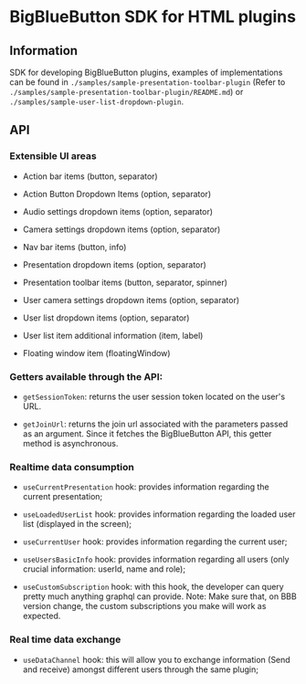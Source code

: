 # BigBlueButton SDK for HTML plugins

## Information

SDK for developing BigBlueButton plugins, examples of implementations can be found in `./samples/sample-presentation-toolbar-plugin` (Refer to `./samples/sample-presentation-toolbar-plugin/README.md`) or `./samples/sample-user-list-dropdown-plugin`.

## API
### Extensible UI areas
- Action bar items (button, separator)

- Action Button Dropdown Items (option, separator)

- Audio settings dropdown items (option, separator)

- Camera settings dropdown items (option, separator)

- Nav bar items (button, info)

- Presentation dropdown items (option, separator) 

- Presentation toolbar items (button, separator, spinner)

- User camera settings dropdown items (option, separator)

- User list dropdown items (option, separator)

- User list item additional information (item, label)

- Floating window item (floatingWindow)

### Getters available through the API:
- `getSessionToken`: returns the user session token located on the user's URL.

- `getJoinUrl`: returns the join url associated with the parameters passed as an argument. Since it fetches the BigBlueButton API, this getter method is asynchronous.

### Realtime data consumption
- `useCurrentPresentation` hook: provides information regarding the current presentation;

- `useLoadedUserList` hook: provides information regarding the loaded user list (displayed in the screen);

- `useCurrentUser` hook: provides information regarding the current user;

- `useUsersBasicInfo` hook: provides information regarding all users (only crucial information: userId, name and role);

- `useCustomSubscription` hook: with this hook, the developer can query pretty much anything graphql can provide. Note: Make sure that, on BBB version change, the custom subscriptions you make will work as expected.

### Real time data exchange
- `useDataChannel` hook: this will allow you to exchange information (Send and receive) amongst different users through the same plugin;
